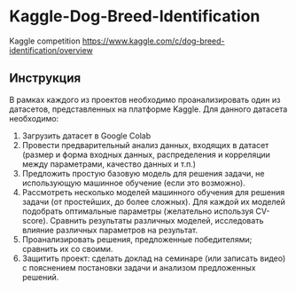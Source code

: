 # Kaggle-Dog-Breed-Identification
Kaggle competition https://www.kaggle.com/c/dog-breed-identification/overview

## Инструкция
В рамках каждого из проектов необходимо проанализировать один из датасетов, представленных на платформе Kaggle. Для данного датасета необходимо:
1.	Загрузить датасет в Google Colab
2.	Провести предварительный анализ данных, входящих в датасет (размер и форма входных данных, распределения и корреляции между параметрами, качество данных и т.п.)
3.	Предложить простую базовую модель для решения задачи, не использующую машинное обучение (если это возможно).
4.	Рассмотреть несколько моделей машинного обучения для решения задачи (от простейших, до более сложных).  Для каждой их моделей подобрать оптимальные параметры (желательно используя CV-score). Сравнить результаты различных моделей, исследовать влияние различных параметров на результат.
5.	Проанализировать решения, предложенные победителями; сравнить их со своими.
6.	Защитить проект: сделать доклад на семинаре (или записать видео) с пояснением постановки задачи и анализом предложенных решений.
